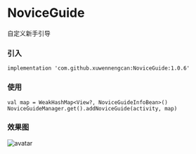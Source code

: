 # NoviceGuide
自定义新手引导
### 引入
    implementation 'com.github.xuwennengcan:NoviceGuide:1.0.6'
### 
### 使用
    val map = WeakHashMap<View?, NoviceGuideInfoBean>()
    NoviceGuideManager.get().addNoviceGuide(activity, map)
### 效果图
![avatar](https://static.dingtalk.com/media/lALPDgQ9qfyYPcrNAcTNARg_280_452.png_620x10000q90g.jpg?auth_bizType=IM&auth_bizEntity=%7B%22cid%22%3A%2226993133%3A284146280%22%2C%22msgId%22%3A%22872321718988%22%7D&open_id=284146280)
   
